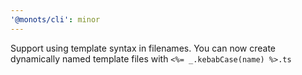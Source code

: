 ```yaml
---
'@monots/cli': minor
---
```


Support using template syntax in filenames. You can now create dynamically named template files with `<%= _.kebabCase(name) %>.ts`
